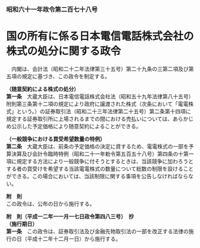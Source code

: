 ### 昭和六十一年政令第二百七十八号  
# 国の所有に係る日本電信電話株式会社の株式の処分に関する政令  
　内閣は、会計法（昭和二十二年法律第三十五号）第二十九条の三第二項及び第五項の規定に基づき、この政令を制定する。  
  
**（随意契約による株式の処分）**  
**第一条**　大蔵大臣は、日本電信電話株式会社法（昭和五十九年法律第八十五号）附則第三条第十二項の規定により政府に譲渡された株式（次条において「電電株式」という。）の証券取引法（昭和二十三年法律第二十五号）第二条第十四項に規定する証券取引所に上場されるまでの間における売払いについては、あらかじめ公示した予定価格により随意契約によることができる。  
  
**（一般競争における買受希望数量の特例）**  
**第二条**　大蔵大臣は、前条の予定価格の決定に資するため、電電株式の一部を予算決算及び会計令臨時特例（昭和二十一年勅令第五百五十八号）第四条の十第一項に規定する方法により一般競争に付そうとするときは、当該競争に加わろうとする者の買受けを希望する当該電電株式の数量について総数の制限を設けることができる。この場合においては、当該制限に関する事項を公告しなければならない。  
  
**附　則**  
この政令は、公布の日から施行する。  
  
**附　則（平成一二年一一月一七日政令第四八三号）　抄**  
**（施行期日）**  
**第一条**　この政令は、証券取引法及び金融先物取引法の一部を改正する法律の施行の日（平成十二年十二月一日）から施行する。  
  
